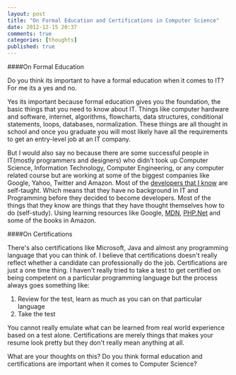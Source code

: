 ```yaml
---
layout: post
title: "On Formal Education and Certifications in Computer Science"
date: 2012-12-15 20:37
comments: true
categories: [thoughts]
published: true
---
```


####On Formal Education

Do you think its important to have a formal education when it comes to IT?
For me its a yes and no.

Yes its important because formal education gives you the foundation, the basic
things that you need to know about IT. Things like computer hardware and software, 
internet, algorithms, flowcharts, data structures, conditional statements, 
loops, databases, normalization. 
These things are all thought in school and once you graduate you will most likely
have all the requirements to get an entry-level job at an IT company.
 
But I would also say no because there are some successful people in IT(mostly programmers and designers) who didn't
took up Computer Science, Information Technology, Computer Engineering, or any computer related
course but are working at some of the biggest companies like Google, Yahoo, Twitter and Amazon.
Most of the [developers that I know](https://twitter.com/wern_ancheta/following) are self-taught.
Which means that they have no background in IT and Programming before they decided to become developers.
Most of the things that they know are things that they have thought themselves how to do (self-study).
Using learning resources like Google, [MDN](https://developer.mozilla.org/en-US/), [PHP.Net](http://php.net/)
and some of the books in Amazon.


####On Certifications

There's also certifications like Microsoft, Java and almost any programming language
that you can think of. I believe that certifications doesn't really reflect whether a
candidate can professionally do the job. Certifications are just a one time thing. I haven't really
tried to take a test to get certified on being competent on a particular programming language
but the process always goes something like:

1. Review for the test, learn as much as you can on that particular language
2. Take the test

You cannot really emulate what can be learned from real world experience based on a test alone.
Certifications are merely things that makes your resume look pretty but they don't really mean anything
at all.

What are your thoughts on this? Do you think formal education and certifications are important when it comes to Computer Science?